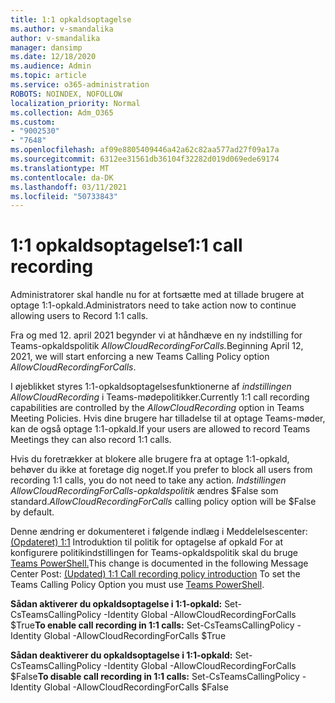 ```yaml
---
title: 1:1 opkaldsoptagelse
ms.author: v-smandalika
author: v-smandalika
manager: dansimp
ms.date: 12/18/2020
ms.audience: Admin
ms.topic: article
ms.service: o365-administration
ROBOTS: NOINDEX, NOFOLLOW
localization_priority: Normal
ms.collection: Adm_O365
ms.custom:
- "9002530"
- "7648"
ms.openlocfilehash: af09e8805409446a42a62c82aa577ad27f09a17a
ms.sourcegitcommit: 6312ee31561db36104f32282d019d069ede69174
ms.translationtype: MT
ms.contentlocale: da-DK
ms.lasthandoff: 03/11/2021
ms.locfileid: "50733843"
---
```

# <a name="11-call-recording"></a><span data-ttu-id="74435-102">1:1 opkaldsoptagelse</span><span class="sxs-lookup"><span data-stu-id="74435-102">1:1 call recording</span></span>

<span data-ttu-id="74435-103">Administratorer skal handle nu for at fortsætte med at tillade brugere at optage 1:1-opkald.</span><span class="sxs-lookup"><span data-stu-id="74435-103">Administrators need to take action now to continue allowing users to Record 1:1 calls.</span></span>
 
<span data-ttu-id="74435-104">Fra og med 12. april 2021 begynder vi at håndhæve en ny indstilling for Teams-opkaldspolitik *AllowCloudRecordingForCalls.*</span><span class="sxs-lookup"><span data-stu-id="74435-104">Beginning April 12, 2021, we will start enforcing a new Teams Calling Policy option *AllowCloudRecordingForCalls*.</span></span> 

<span data-ttu-id="74435-105">I øjeblikket styres 1:1-opkaldsoptagelsesfunktionerne af *indstillingen AllowCloudRecording* i Teams-mødepolitikker.</span><span class="sxs-lookup"><span data-stu-id="74435-105">Currently 1:1 call recording capabilities are controlled by the *AllowCloudRecording* option in Teams Meeting Policies.</span></span> <span data-ttu-id="74435-106">Hvis dine brugere har tilladelse til at optage Teams-møder, kan de også optage 1:1-opkald.</span><span class="sxs-lookup"><span data-stu-id="74435-106">If your users are allowed to record Teams Meetings they can also record 1:1 calls.</span></span>

<span data-ttu-id="74435-107">Hvis du foretrækker at blokere alle brugere fra at optage 1:1-opkald, behøver du ikke at foretage dig noget.</span><span class="sxs-lookup"><span data-stu-id="74435-107">If you prefer to block all users from recording 1:1 calls, you do not need to take any action.</span></span> <span data-ttu-id="74435-108">*Indstillingen AllowCloudRecordingForCalls-opkaldspolitik* ændres $False som standard.</span><span class="sxs-lookup"><span data-stu-id="74435-108">*AllowCloudRecordingForCalls* calling policy option will be $False by default.</span></span>

<span data-ttu-id="74435-109">Denne ændring er dokumenteret i følgende indlæg i Meddelelsescenter: [(Opdateret) 1:1](https://portal.microsoft.com/Adminportal/Home?ref=MessageCenter/:/messages/MC238796) Introduktion til politik for optagelse af opkald For at konfigurere politikindstillingen for Teams-opkaldspolitik skal du bruge [Teams PowerShell.](https://docs.microsoft.com/microsoftteams/teams-powershell-install)</span><span class="sxs-lookup"><span data-stu-id="74435-109">This change is documented in the following Message Center Post: [(Updated) 1:1 Call recording policy introduction](https://portal.microsoft.com/Adminportal/Home?ref=MessageCenter/:/messages/MC238796) To set the Teams Calling Policy Option you must use [Teams PowerShell](https://docs.microsoft.com/microsoftteams/teams-powershell-install).</span></span>

<span data-ttu-id="74435-110">**Sådan aktiverer du opkaldsoptagelse i 1:1-opkald:** Set-CsTeamsCallingPolicy -Identity Global -AllowCloudRecordingForCalls $True</span><span class="sxs-lookup"><span data-stu-id="74435-110">**To enable call recording in 1:1 calls:** Set-CsTeamsCallingPolicy -Identity Global -AllowCloudRecordingForCalls $True</span></span>

<span data-ttu-id="74435-111">**Sådan deaktiverer du opkaldsoptagelse i 1:1-opkald:** Set-CsTeamsCallingPolicy -Identity Global -AllowCloudRecordingForCalls $False</span><span class="sxs-lookup"><span data-stu-id="74435-111">**To disable call recording in 1:1 calls:** Set-CsTeamsCallingPolicy -Identity Global -AllowCloudRecordingForCalls $False</span></span>

